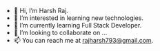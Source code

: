 - 👋 Hi, I’m Harsh Raj.
- 👀 I’m interested in learning new technologies.
- 🌱 I’m currently learning Full Stack Developer.
- 💞️ I’m looking to collaborate on ...
- 📫 You can reach me at rajharsh793@gmail.com.

<!---
RajHarsh27/RajHarsh27 is a ✨ special ✨ repository because its `README.md` (this file) appears on your GitHub profile.
You can click the Preview link to take a look at your changes.
--->

